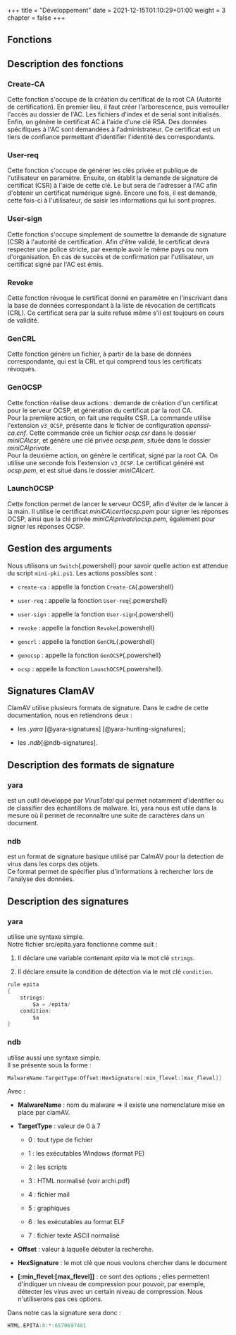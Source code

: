 +++
title = "Développement"
date = 2021-12-15T01:10:29+01:00
weight = 3
chapter = false
+++

## Fonctions

## Description des fonctions

### Create-CA

Cette fonction s'occupe de la création du certificat de la root CA
(Autorité de certification). En premier lieu, il faut créer
l'arborescence, puis verrouiller l'accès au dossier de l'AC. Les
fichiers d'index et de serial sont initialisés. Enfin, on génère le
certificat AC à l'aide d'une clé RSA. Des données spécifiques à l'AC
sont demandées à l'administrateur. Ce certificat est un tiers de
confiance permettant d'identifier l'identité des correspondants.

### User-req

Cette fonction s'occupe de générer les clés privée et publique de
l'utilisateur en paramètre. Ensuite, on établit la demande de signature
de certificat (CSR) à l'aide de cette clé. Le but sera de l'adresser à
l'AC afin d'obtenir un certificat numérique signé. Encore une fois, il
est demandé, cette fois-ci à l'utilisateur, de saisir les informations
qui lui sont propres.

### User-sign

Cette fonction s'occupe simplement de soumettre la demande de signature
(CSR) à l'autorité de certification. Afin d'être validé, le certificat
devra respecter une police stricte, par exemple avoir le même pays ou
nom d'organisation. En cas de succès et de confirmation par
l'utilisateur, un certificat signé par l'AC est émis.

### Revoke

Cette fonction révoque le certificat donné en paramètre en l'inscrivant
dans la base de données correspondant à la liste de révocation de
certificats (CRL). Ce certificat sera par la suite refusé même s'il est
toujours en cours de validité.

### GenCRL

Cette fonction génère un fichier, à partir de la base de données
correspondante, qui est la CRL et qui comprend tous les certificats
révoqués.

### GenOCSP

Cette fonction réalise deux actions : demande de création d'un
certificat pour le serveur OCSP, et génération du certificat par la root
CA.\
Pour la première action, on fait une requête CSR. La commande utilise
l'extension `v3_OCSP`, présente dans le fichier de configuration
*openssl-ca.cnf*. Cette commande crée un fichier *ocsp.csr* dans le
dossier *miniCA\\csr*, et génère une clé privée *ocsp.pem*, située dans
le dossier *miniCA\\private*.\
Pour la deuxième action, on génère le certificat, signé par la root CA.
On utilise une seconde fois l'extension `v3_OCSP`. Le certificat généré
est *ocsp.pem*, et est situé dans le dossier *miniCA\\cert*.

### LaunchOCSP

Cette fonction permet de lancer le serveur OCSP, afin d'éviter de le
lancer à la main. Il utilise le certificat *miniCA\\cert\\ocsp.pem* pour
signer les réponses OCSP, ainsi que la clé privée
*miniCA\\private\\ocsp.pem*, également pour signer les réponses OCSP.

## Gestion des arguments

Nous utilisons un `Switch`{.powershell} pour savoir quelle action est
attendue du script `mini-pki.ps1`. Les actions possibles sont :

-   `create-ca` : appelle la fonction `Create-CA`{.powershell}

-   `user-req` : appelle la fonction `User-req`{.powershell}

-   `user-sign` : appelle la fonction `User-sign`{.powershell}

-   `revoke` : appelle la fonction `Revoke`{.powershell}

-   `gencrl` : appelle la fonction `GenCRL`{.powershell}

-   `genocsp` : appelle la fonction `GenOCSP`{.powershell}

-   `ocsp` : appelle la fonction `LaunchOCSP`{.powershell}.

## Signatures ClamAV

ClamAV utilise plusieurs formats de signature. Dans le cadre de cette
documentation, nous en retiendrons deux :

-   les *.yara* [@yara-signatures] [@yara-hunting-signatures];

-   les *.ndb*[@ndb-signatures].

## Description des formats de signature

### yara

est un outil développé par *VirusTotal* qui permet notamment
d'identifier ou de classifier des échantillons de malware. Ici, yara
nous est utile dans la mesure où il permet de reconnaître une suite de
caractères dans un document.

### ndb

est un format de signature basique utilisé par CalmAV pour la detection
de virus dans les corps des objets.\
Ce format permet de spécifier plus d'informations à rechercher lors de
l'analyse des données.

## Description des signatures

### yara

utilise une syntaxe simple.\
Notre fichier src/epita.yara fonctionne comme suit :

1.  Il déclare une variable contenant *epita* via le mot clé `strings`.

2.  Il déclare ensuite la condition de détection via le mot clé
    `condition`.

``` c
rule epita
{
	strings:
		$a = /epita/ 
	condition:
		$a
}
```

### ndb

utilise aussi une syntaxe simple.\
Il se présente sous la forme :

``` c
MalwareName:TargetType:Offset:HexSignature[:min_flevel:[max_flevel]]
```

Avec :

-   **MalwareName** : nom du malware => il existe une nomenclature mise
    en place par clamAV.

-   **TargetType** : valeur de 0 à 7

    -   0 : tout type de fichier

    -   1 : les exécutables Windows (format PE)

    -   2 : les scripts

    -   3 : HTML normalisé (voir archi.pdf)

    -   4 : fichier mail

    -   5 : graphiques

    -   6 : les exécutables au format ELF

    -   7 : fichier texte ASCII normalisé

-   **Offset** : valeur à laquelle débuter la recherche.

-   **HexSignature** : le mot clé que nous voulons chercher dans le
    document

-   **\[:min_flevel:\[max_flevel\]\]** : ce sont des options ; elles
    permettent d'indiquer un niveau de compression pour pouvoir, par
    exemple, détecter les virus avec un certain niveau de compression.
    Nous n'utiliserons pas ces options.

Dans notre cas la signature sera donc :

``` c
HTML.EPITA:0:*:6570697461
```
